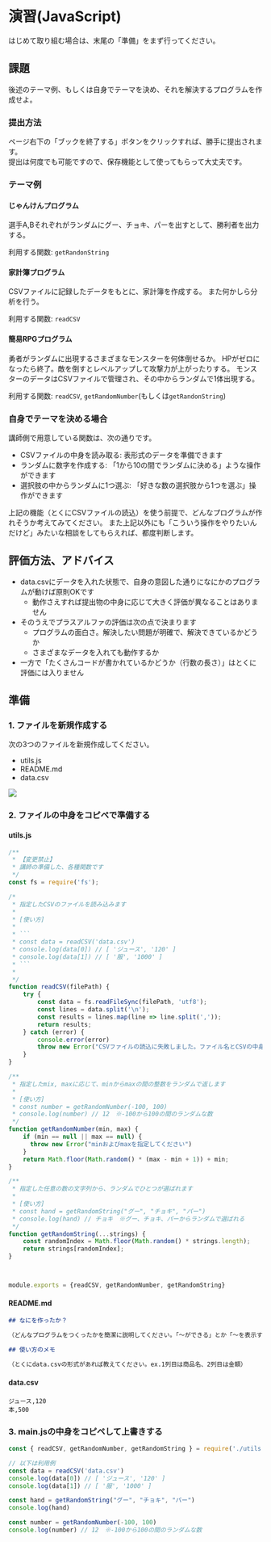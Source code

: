 # 演習(JavaScript)

はじめて取り組む場合は、末尾の「準備」をまず行ってください。

## 課題

後述のテーマ例、もしくは自身でテーマを決め、それを解決するプログラムを作成せよ。

### 提出方法

ページ右下の「ブックを終了する」ボタンをクリックすれば、勝手に提出されます。  
提出は何度でも可能ですので、保存機能として使ってもらって大丈夫です。

### テーマ例

#### じゃんけんプログラム

選手A,Bそれぞれがランダムにグー、チョキ、パーを出すとして、勝利者を出力する。

利用する関数: `getRandonString`

#### 家計簿プログラム

CSVファイルに記録したデータをもとに、家計簿を作成する。
また何かしら分析を行う。

利用する関数: `readCSV`

#### 簡易RPGプログラム

勇者がランダムに出現するさまざまなモンスターを何体倒せるか。
HPがゼロになったら終了。敵を倒すとレベルアップして攻撃力が上がったりする。
モンスターのデータはCSVファイルで管理され、その中からランダムで1体出現する。

利用する関数: `readCSV`, `getRandomNumber`(もしくは`getRandonString`)

### 自身でテーマを決める場合

講師側で用意している関数は、次の通りです。

- CSVファイルの中身を読み取る: 表形式のデータを準備できます
- ランダムに数字を作成する: 「1から10の間でランダムに決める」ような操作ができます
- 選択肢の中からランダムに1つ選ぶ: 「好きな数の選択肢から1つを選ぶ」操作ができます

上記の機能（とくにCSVファイルの読込）を使う前提で、どんなプログラムが作れそうか考えてみてください。
また上記以外にも「こういう操作をやりたいんだけど」みたいな相談をしてもらえれば、都度判断します。

## 評価方法、アドバイス

- data.csvにデータを入れた状態で、自身の意図した通りになにかのプログラムが動けば原則OKです
  - 動作さえすれば提出物の中身に応じて大きく評価が異なることはありません
- そのうえでプラスアルファの評価は次の点で決まります
  - プログラムの面白さ。解決したい問題が明確で、解決できているかどうか
  - さまざまなデータを入れても動作するか
- 一方で「たくさんコードが書かれているかどうか（行数の長さ）」はとくに評価には入りません

## 準備

### 1. ファイルを新規作成する

次の3つのファイルを新規作成してください。

- utils.js
- README.md
- data.csv

![](./images/js_makefile.gif)

### 2. ファイルの中身をコピペで準備する

#### utils.js

```utils.js
/**
 * 【変更禁止】
 * 講師の準備した、各種関数です
 */
const fs = require('fs');

/*
 * 指定したCSVのファイルを読み込みます
 * 
 * [使い方]
 * 
 * ```
 * const data = readCSV('data.csv')
 * console.log(data[0]) // [ 'ジュース', '120' ]
 * console.log(data[1]) // [ '服', '1000' ]
 * ```
 *
 */
function readCSV(filePath) {
    try {
        const data = fs.readFileSync(filePath, 'utf8');
        const lines = data.split('\n');
        const results = lines.map(line => line.split(','));
        return results;
    } catch (error) {
        console.error(error)
        throw new Error("CSVファイルの読込に失敗しました。ファイル名とCSVの中身を確認してください。")
    }
}

/**
 * 指定したmix, maxに応じて、minからmaxの間の整数をランダムで返します
 * 
 * [使い方]
 * const number = getRandomNumber(-100, 100)
 * console.log(number) // 12　※-100から100の間のランダムな数
 */
function getRandomNumber(min, max) {
    if (min == null || max == null) {
      throw new Error("minおよびmaxを指定してください")
    } 
    return Math.floor(Math.random() * (max - min + 1)) + min;
}

/**
 * 指定した任意の数の文字列から、ランダムでひとつが選ばれます
 * 
 * [使い方]
 * const hand = getRandomString("グー", "チョキ", "パー")
 * console.log(hand) // チョキ　※グー、チョキ、パーからランダムで選ばれる
 */
function getRandomString(...strings) {
    const randomIndex = Math.floor(Math.random() * strings.length);
    return strings[randomIndex];
}



module.exports = {readCSV, getRandomNumber, getRandomString}
```

#### README.md

```README.md
## なにを作ったか？

（どんなプログラムをつくったかを簡潔に説明してください。「〜ができる」とか「〜を表示する」などです）

## 使い方のメモ

（とくにdata.csvの形式があれば教えてください。ex.1列目は商品名、2列目は金額）
```

#### data.csv

```data.csv
ジュース,120
本,500
```

### 3. main.jsの中身をコピペして上書きする

```main.js
const { readCSV, getRandomNumber, getRandomString } = require('./utils.js')

// 以下は利用例
const data = readCSV('data.csv')
console.log(data[0]) // [ 'ジュース', '120' ]
console.log(data[1]) // [ '服', '1000' ]

const hand = getRandomString("グー", "チョキ", "パー")
console.log(hand)

const number = getRandomNumber(-100, 100)
console.log(number) // 12　※-100から100の間のランダムな数
```
